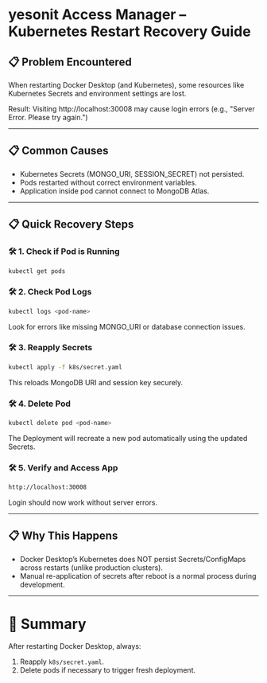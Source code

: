 
# yesonit Access Manager – Kubernetes Restart Recovery Guide

## 📋 Problem Encountered
When restarting Docker Desktop (and Kubernetes), some resources like Kubernetes Secrets and environment settings are lost.

Result: Visiting http://localhost:30008 may cause login errors (e.g., "Server Error. Please try again.")

---

## 📋 Common Causes
- Kubernetes Secrets (MONGO_URI, SESSION_SECRET) not persisted.
- Pods restarted without correct environment variables.
- Application inside pod cannot connect to MongoDB Atlas.

---

## 📋 Quick Recovery Steps

### 🛠 1. Check if Pod is Running
```bash
kubectl get pods
```

### 🛠 2. Check Pod Logs
```bash
kubectl logs <pod-name>
```

Look for errors like missing MONGO_URI or database connection issues.

### 🛠 3. Reapply Secrets
```bash
kubectl apply -f k8s/secret.yaml
```

This reloads MongoDB URI and session key securely.

### 🛠 4. Delete Pod
```bash
kubectl delete pod <pod-name>
```

The Deployment will recreate a new pod automatically using the updated Secrets.

### 🛠 5. Verify and Access App
```bash
http://localhost:30008
```

Login should now work without server errors.

---

## 📋 Why This Happens
- Docker Desktop’s Kubernetes does NOT persist Secrets/ConfigMaps across restarts (unlike production clusters).
- Manual re-application of secrets after reboot is a normal process during development.

---

# 🎯 Summary
After restarting Docker Desktop, always:
1. Reapply `k8s/secret.yaml`.
2. Delete pods if necessary to trigger fresh deployment.
